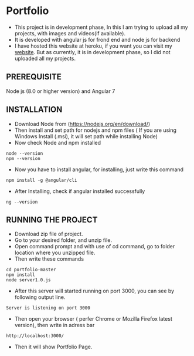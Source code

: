# Portfolio
- This project is in development phase, In this I am trying to upload all my projects, with images and videos(if available). 
- It is developed with angular js for frond end and node js for backend
- I have hosted this website at heroku, if you want you can visit my [website](https://vinayjain.herokuapp.com/). But as currently, it is in development phase, so I did not uploaded all my projects.

## PREREQUISITE
Node js (8.0 or higher version) and Angular 7

## INSTALLATION
- Download Node from (https://nodejs.org/en/download/)
- Then install and set path for nodejs and npm files ( If you are using Windows Install (.msi), it will set path while installing Node)
- Now check Node and npm installed
```
node --version
npm --version
```
- Now you have to install angular, for installing, just write this command
```
npm install -g @angular/cli
```
- After Installing, check if angular installed successfully
```
ng --version
```

## RUNNING THE PROJECT
- Download zip file of project.
- Go to your desired folder, and unzip file.
- Open command prompt and with use of cd command, go to folder location where you unzipped file.
- Then write these commands
```
cd portfolio-master
npm install
node server1.0.js
```
- After this server will started running on port 3000, you can see by following output line.
```
Server is listening on port 3000
```
- Then open your browser ( perfer Chrome or Mozilla Firefox latest version), then write in adress bar
```
http://localhost:3000/
```
- Then it will show Portfolio Page.
